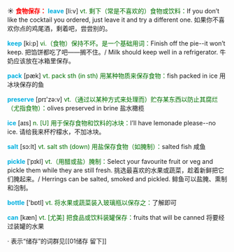 ☀ <font color="red">**食物保存：**</font>
<font color="sky blue">**leave**</font> [li:v] 
<font color="rgb(227, 108, 9)">vt. 剩下（常是不喜欢的）食物或饮料：</font>If you don’t like the cocktail you ordered, just leave it and try a different one. 如果你不喜欢你点的鸡尾酒，剩着吧，尝尝别的。

<font color="sky blue">**keep**</font> [ki:p] 
<font color="rgb(227, 108, 9)">vi.（食物）保持不坏。是一个基础用词：</font>Finish off the pie--it won’t keep. 把馅饼都吃了吧——搁不住。/ Milk should keep well in a refrigerator. 牛奶应该放在冰箱里保存。

<font color="sky blue">**pack**</font> [pæk] 
<font color="rgb(227, 108, 9)">vt. pack sth (in sth) 用某种物质来保存食物：</font>fish packed in ice 用冰块保存的鱼

<font color="sky blue">**preserve**</font> [prɪ'zə:v] 
<font color="rgb(227, 108, 9)">vt.（通过以某种方式来处理而）贮存某东西以防止其腐烂（尤指食物）：</font>olives preserved in brine 盐水橄榄

<font color="sky blue">**ice**</font> [aɪs] 
<font color="rgb(227, 108, 9)">n. [U] 用于保存食物和饮料的冰块：</font>I’ll have lemonade please--no ice. 请给我来杯柠檬水，不加冰块。

<font color="sky blue">**salt**</font> [sɔ:lt] 
<font color="rgb(227, 108, 9)">vt. salt sth (down) 用盐保存食物（如腌制）：</font>salted fish 咸鱼
           
<font color="sky blue">**pickle**</font> [ˈpɪkl]
<font color="rgb(227, 108, 9)">vt.（用醋或盐）腌制：</font>Select your favourite fruit or veg and pickle them while they are still fresh. 挑选最喜欢的水果或蔬菜，趁着新鲜把它们腌起来。/ Herrings can be salted, smoked and pickled. 鲱鱼可以盐腌、熏制和泡制。

<font color="sky blue">**bottle**</font> ['bɒtl] 
<font color="rgb(227, 108, 9)">vt. 将水果或蔬菜装入玻璃瓶以保存之：</font>了解即可

<font color="sky blue">**can**</font> [kæn] 
<font color="rgb(227, 108, 9)">vt. [尤美] 把食品或饮料装罐保存：</font>fruits that will be canned 将要经过装罐的水果

· 表示“储存”的词群见[[01储存 留下]]
